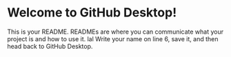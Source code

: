 # Welcome to GitHub Desktop!

This is your README. READMEs are where you can communicate what your project is and how to use it.
lal
Write your name on line 6, save it, and then head back to GitHub Desktop.
